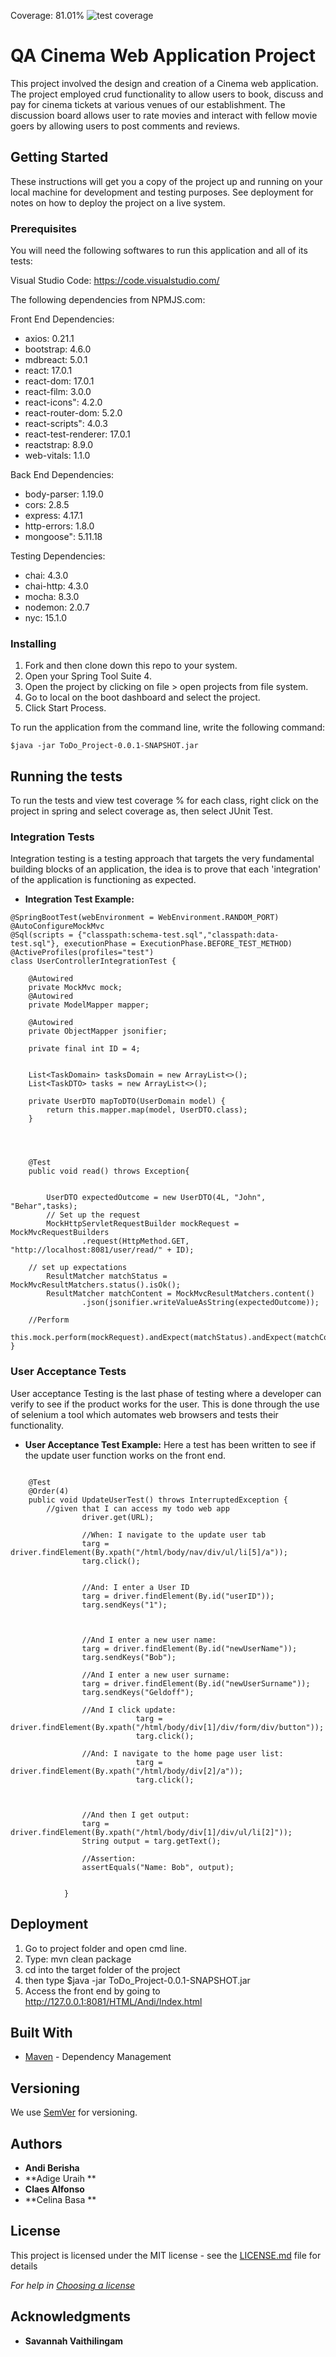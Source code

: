 Coverage: 81.01%
![test coverage](https://github.com/calfonsoQA/QAC-TE/blob/dev/Documentation/Backend%20coverage.png)


# QA Cinema Web Application Project
This project involved the design and creation of a Cinema web application. The project employed crud functionality to allow users to book, discuss and pay for cinema tickets at various venues of our establishment. The discussion board allows user to rate movies and interact with fellow movie goers by allowing users to post comments and reviews. 

## Getting Started
These instructions will get you a copy of the project up and running on your local machine for development and testing purposes. See deployment for notes on how to deploy the project on a live system.

### Prerequisites
You will need the following softwares to run this application and all of its tests:

Visual Studio Code: https://code.visualstudio.com/

The following dependencies from NPMJS.com:

Front End Dependencies:

- axios: 0.21.1
- bootstrap: 4.6.0
- mdbreact: 5.0.1
- react: 17.0.1
- react-dom: 17.0.1
- react-film: 3.0.0
- react-icons": 4.2.0
- react-router-dom: 5.2.0
- react-scripts": 4.0.3
- react-test-renderer: 17.0.1
- reactstrap: 8.9.0
- web-vitals: 1.1.0


Back End Dependencies:

- body-parser: 1.19.0
- cors: 2.8.5
- express: 4.17.1
- http-errors: 1.8.0
- mongoose": 5.11.18

Testing Dependencies:

- chai: 4.3.0
- chai-http: 4.3.0
- mocha: 8.3.0
- nodemon: 2.0.7
- nyc: 15.1.0




### Installing
1. Fork and then clone down this repo to your system.
2. Open your Spring Tool Suite 4.
3. Open the project by clicking on file > open projects from file system.
4. Go to local on the boot dashboard and select the project.
5. Click Start Process.

To run the application from the command line, write the following command:

```
$java -jar ToDo_Project-0.0.1-SNAPSHOT.jar 
```

## Running the tests
To run the tests and view test coverage % for each class, right click on the project in spring
and select coverage as, then select JUnit Test.

### Integration Tests 
Integration testing is a testing approach that targets the very fundamental building blocks of an application,
the idea is to prove that each 'integration' of the application is functioning as expected.

* **Integration Test Example:**
```
@SpringBootTest(webEnvironment = WebEnvironment.RANDOM_PORT)
@AutoConfigureMockMvc
@Sql(scripts = {"classpath:schema-test.sql","classpath:data-test.sql"}, executionPhase = ExecutionPhase.BEFORE_TEST_METHOD)
@ActiveProfiles(profiles="test")
class UserControllerIntegrationTest {
	
	@Autowired
	private MockMvc mock;
	@Autowired
	private ModelMapper mapper;
	
	@Autowired
	private ObjectMapper jsonifier;
	
	private final int ID = 4;
	
	
	List<TaskDomain> tasksDomain = new ArrayList<>();
	List<TaskDTO> tasks = new ArrayList<>();
	
	private UserDTO mapToDTO(UserDomain model) {
		return this.mapper.map(model, UserDTO.class); 
	}
	
	
	
	
	@Test
	public void read() throws Exception{
		
		
		UserDTO expectedOutcome = new UserDTO(4L, "John", "Behar",tasks);
		// Set up the request
		MockHttpServletRequestBuilder mockRequest = MockMvcRequestBuilders
				.request(HttpMethod.GET, "http://localhost:8081/user/read/" + ID);
		
	// set up expectations
		ResultMatcher matchStatus = MockMvcResultMatchers.status().isOk();
		ResultMatcher matchContent = MockMvcResultMatchers.content()
				.json(jsonifier.writeValueAsString(expectedOutcome));
		
	//Perform
		this.mock.perform(mockRequest).andExpect(matchStatus).andExpect(matchContent);
}

```

### User Acceptance Tests 
User acceptance Testing is the last phase of testing where a developer can verify to see if the product works for the user.
This is done through the use of selenium a tool which automates web browsers and tests their functionality.

* **User Acceptance Test Example:**
Here a test has been written to see if the update user function works on the front end.
```
	
	@Test
	@Order(4)
    public void UpdateUserTest() throws InterruptedException {
		//given that I can access my todo web app
				driver.get(URL);
				
				//When: I navigate to the update user tab 
				targ = driver.findElement(By.xpath("/html/body/nav/div/ul/li[5]/a"));
				targ.click();
			
				
				//And: I enter a User ID
				targ = driver.findElement(By.id("userID"));
				targ.sendKeys("1");
				
				
			 
			    //And I enter a new user name:
				targ = driver.findElement(By.id("newUserName"));
				targ.sendKeys("Bob");
				
				//And I enter a new user surname:
				targ = driver.findElement(By.id("newUserSurname"));
				targ.sendKeys("Geldoff");
				
			    //And I click update:
							targ = driver.findElement(By.xpath("/html/body/div[1]/div/form/div/button"));
							targ.click();
				
				//And: I navigate to the home page user list:
							targ = driver.findElement(By.xpath("/html/body/div[2]/a"));
							targ.click();
				
				
				
				//And then I get output:
				targ = driver.findElement(By.xpath("/html/body/div[1]/div/ul/li[2]"));
				String output = targ.getText();
				
				//Assertion: 
				assertEquals("Name: Bob", output);

				
			}
```


## Deployment
1. Go to project folder and open cmd line.
2. Type: mvn clean package
3. cd into the target folder of the project
4. then type $java -jar ToDo_Project-0.0.1-SNAPSHOT.jar 
5. Access the front end by going to http://127.0.0.1:8081/HTML/Andi/Index.html





## Built With

* [Maven](https://maven.apache.org/) - Dependency Management

## Versioning

We use [SemVer](http://semver.org/) for versioning.

## Authors

* **Andi Berisha** 
* **Adige Uraih ** 
* **Claes Alfonso**
* **Celina Basa **  

## License

This project is licensed under the MIT license - see the [LICENSE.md](LICENSE.md) file for details 

*For help in [Choosing a license](https://choosealicense.com/)*

## Acknowledgments
* **Savannah Vaithilingam**


